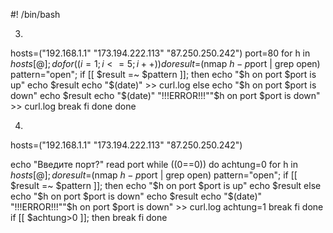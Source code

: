 #! /bin/bash




3. 
hosts=("192.168.1.1" "173.194.222.113" "87.250.250.242")
port=80
for h in ${hosts[@]}; do
    for ((i=1;i<=5;i++))
    do
result=$(nmap $h -p$port | grep open)
pattern="open";
  if [[ $result =~ $pattern ]]; then
    echo "$h on port $port is up"
    echo $result
    echo "$(date)" >> curl.log
  else
    echo "$h on port $port is down"
    echo $result
    echo "$(date)" "!!!ERROR!!!""$h on port $port is down" >> curl.log
    break
  fi
done
done

4. 
hosts=("192.168.1.1" "173.194.222.113" "87.250.250.242")

echo "Введите порт?"
read port
while ((0==0))
do
    achtung=0
    for h in ${hosts[@]};
    do
    result=$(nmap $h -p$port | grep open)
    pattern="open";
      if [[ $result =~ $pattern ]]; then
        echo "$h on port $port is up"
        echo $result
      else
        echo "$h on port $port is down"
        echo $result
        echo "$(date)" "!!!ERROR!!!""$h on port $port is down" >> curl.log
        achtung=1
        break
      fi
    done
if [[ $achtung>0 ]]; then break
fi
done
